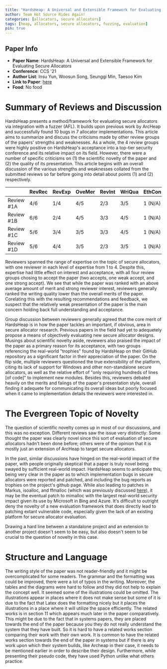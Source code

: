 ```yaml
---
title: "HardsHeap: A Universal and Extensible Framework for Evaluating Secure Allocators"
author: Team Hot Source Rides Again!
categories: [allocators, secure allocators]
tags: [heap, allocators, secure allocators, fuzzing, evaluation]
pin: true
---
```


## Paper Info
- **Paper Name**: HardsHeap: A Universal and Extensible Framework for Evaluating Secure Allocators
- **Conference**: CCS '21
- **Author List**: Insu Yun, Woosun Song, Seunggi Min, Taesoo Kim
- **Link to Paper**: [here](https://taesoo.kim/pubs/2021/yun:hardsheap.pdf)
- **Food**: No food

# Summary of Reviews and Discussion

HardsHeap presents a method/framework for evaluating secure allocators via integration with a fuzzer (AFL). It builds upon previous work by ArcHeap and successfully found 10 bugs in 7 allocator implementations. This article aims to summarize and discuss the criticisms made by other review groups of the papers' strengths and weaknesses. As a whole, the 4 review groups were highly positive on HardsHeap's acceptance into a top-tier security conference and its relative impact on its field. However, there were a number of specific criticisms on (1) the scientific novelty of the paper and (2) the quality of its presentation. This article begins with an overall discussion of the various strengths and weaknesses collated from the submitted reviews so far before going into detail about points (1) and (2) respectively.

| 			 | RevRec | RevExp | OveMer | RevInt | WriQua | EthCon |
| ---------  | --- | --- | --- | --- | --- | --- |
| Review #1A | 4/6 | 1/4 | 4/5 | 2/3 | 3/5 | 1 (N/A) |
| Review #1B | 6/6 | 2/4 | 4/5 | 3/3 | 4/5 | 1 (N/A) |
| Review #1C | 5/6 | 3/4 | 3/5 | 3/3 | 4/5 | 1 (N/A) |
| Review #1D | 5/6 | 4/4 | 3/5 | 2/3 | 3/5 | 1 (N/A) |

Reviewers spanned the range of expertise on the topic of secure allocators, with one reviewer in each level of expertise from 1 to 4. Despite this, expertise had little effect on interest and acceptance, with all four review groups chosing to accept the paper (two accepts, one weak accept, and one strong accept). We see that while the paper was ranked with an above average amount of merit and strong reviewer interest, reviewers generally ranked the writing quality lower than the overall merits of the paper. Corelating this with the resulting recommendations and feedback, we suspect that the relatively weak presentation of the paper is the main concern holding back full understanding and acceptance.

Group discussion between reviewers generally agreed that the core merit of HardsHeap is in how the paper tackles an important, if obvious, area in secure allocator research. Previous papers in the field had yet to adequetely propose a means of objectively evaluating new secure allocator designs. Musings about scientific novelty aside, reviewers also praised the impact of the paper as a primary reason for its acceptance, with two groups referencing the real-world "trophies" found by HardsHeap on their GitHub repository as a significant factor in their appreciation of the paper. On the flip side, multiple reviewers questioned the true extensibility of the platform, citing its lack of support for Windows and other non-standalone secure allocators, as well as the relative effort of "only requiring hundreds of lines [of code]" to implement new modules. Besides this, reviewers debated heavily on the merits and faiings of the paper's presentation style, overall finding it adequete for communicating its overall ideas but poorly focused when it came to implementation details the reviewers were interested in.

# The Evergreen Topic of Novelty

The question of scientific novelty comes up in most of our discussions, and this was no exception.
Different reviews saw the issue very distinctly:
Some thought the paper was clearly novel since this sort of evaluation of secure allocators hadn't been done before; others were of the opinion that it is mostly just an extension of ArcHeap to target secure allocators.

In the past, similar discussions have hinged on the real-world impact of the paper, with people originally skeptical that a paper is truly novel being swayed by sufficient real-world impact.
HardsHeap seems to anticipate this, being very clear in the paper as to which implementation bugs in secure allocators were reported and patched, and including the bug reports as trophies on the project's github page.
While also leading to patches in Markus, isoalloc, and ffmalloc (which was previously discussed [here](https://topicsec.github.io/posts/preventing-uaf-with-fast-forward-allocation/)), it may be the eventual patch to mimalloc with the largest real-world security impact given its use by Microsoft in Bing and Azure.
It's difficult to outright deny the novelty of a new evaluation framework that does directly lead to patching extant vulnerable code, especially given the lack of an existing platform for secure allocator evaluation.

Drawing a hard line between a standalone project and an extension to another project doesn't seem to be easy, but also doesn't seem to be crucial to the question of novelty in this case.

# Structure and Language

The writing style of the paper was not reader-friendly and it might be overcomplicated for some readers.
The grammar and the formatting was could be improved, there were a lot of typos in the writing.
Moreover, the tables and the diagrams were hard to follow and they did not help to explain the concept well.
It seemed some of the illustrations could be omitted.
The illustrations appear in places where it does not make sense but some of it is due to the fact that Latex does the formatting nicely but it places the illustrations in a place where it will utilize the space efficiently.
The related works is in section 11 which appears much later in the paper comparatively.
This might be due to the fact that in systems papers, they are placed towards the end of the paper because you they do not really understand the system that they have built.
So it is hard to have a related works section comparing their work with their own work.
It is common to have the related works section towards the end of the paper in systems but if there is any work upon which their system builds, like Archeap in their case, it needs to be mentioned earlier in order to describe their design.
Furthermore, while presenting their pseudo code, they have used Python unlike what others practice.
